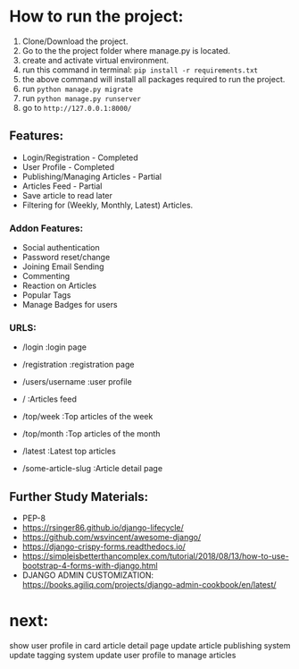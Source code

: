 # How to run the project:
1. Clone/Download the project.
2. Go to the the project folder where manage.py is located.
3. create and activate virtual environment.
4. run this command in terminal: `pip install -r requirements.txt`
5. the above command will install all packages required to run the project.
6. run `python manage.py migrate`
7. run `python manage.py runserver`
8. go to `http://127.0.0.1:8000/`

## Features:
+ Login/Registration - Completed
+ User Profile - Completed
+ Publishing/Managing Articles - Partial
+ Articles Feed - Partial
+ Save article to read later
+ Filtering for (Weekly, Monthly, Latest) Articles.

### Addon Features: 
+ Social authentication
+ Password reset/change
+ Joining Email Sending
+ Commenting
+ Reaction on Articles
+ Popular Tags
+ Manage Badges for users


### URLS:
+ /login :login page
+ /registration :registration page
+ /users/username :user profile

+ / :Articles feed
+ /top/week :Top articles of the week
+ /top/month :Top articles of the month
+ /latest :Latest top articles
+ /some-article-slug :Article detail page



## Further Study Materials:
+ PEP-8
+ https://rsinger86.github.io/django-lifecycle/
+ https://github.com/wsvincent/awesome-django/
+ https://django-crispy-forms.readthedocs.io/
+ https://simpleisbetterthancomplex.com/tutorial/2018/08/13/how-to-use-bootstrap-4-forms-with-django.html
+ DJANGO ADMIN CUSTOMIZATION: https://books.agiliq.com/projects/django-admin-cookbook/en/latest/


# next:
show user profile in card
article detail page
update article publishing system
update tagging system
update user profile to manage articles